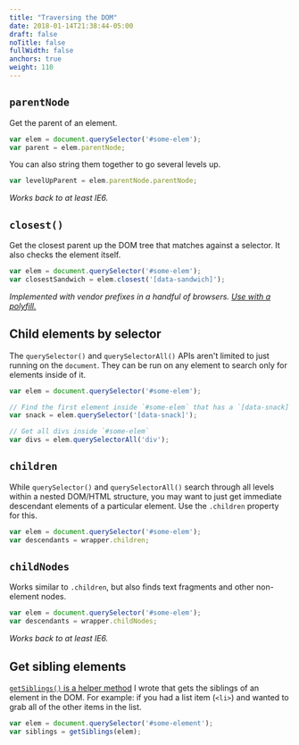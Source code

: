 ```yaml
---
title: "Traversing the DOM"
date: 2018-01-14T21:38:44-05:00
draft: false
noTitle: false
fullWidth: false
anchors: true
weight: 110
---
```


## `parentNode`

Get the parent of an element.

```javascript
var elem = document.querySelector('#some-elem');
var parent = elem.parentNode;
```

You can also string them together to go several levels up.

```javascript
var levelUpParent = elem.parentNode.parentNode;
```

*Works back to at least IE6.*



## `closest()`

Get the closest parent up the DOM tree that matches against a selector. It also checks the element itself.

```javascript
var elem = document.querySelector('#some-elem');
var closestSandwich = elem.closest('[data-sandwich]');
```

*Implemented with vendor prefixes in a handful of browsers. [Use with a polyfill.](/polyfills/closest/)*



## Child elements by selector

The `querySelector()` and `querySelectorAll()` APIs aren't limited to just running on the `document`. They can be run on any element to search only for elements inside of it.

```javascript
var elem = document.querySelector('#some-elem');

// Find the first element inside `#some-elem` that has a `[data-snack]` attribute
var snack = elem.querySelector('[data-snack]');

// Get all divs inside `#some-elem`
var divs = elem.querySelectorAll('div');
```



## `children`

While `querySelector()` and `querySelectorAll()` search through all levels within a nested DOM/HTML structure, you may want to just get immediate descendant elements of a particular element. Use the `.children` property for this.

```javascript
var elem = document.querySelector('#some-elem');
var descendants = wrapper.children;
```



## `childNodes`

Works similar to `.children`, but also finds text fragments and other non-element nodes.

```javascript
var elem = document.querySelector('#some-elem');
var descendants = wrapper.childNodes;
```

*Works back to at least IE6.*



## Get sibling elements

[`getSiblings()` is a helper method](/helpers/getsiblings/) I wrote that gets the siblings of an element in the DOM. For example: if you had a list item (`<li>`) and wanted to grab all of the other items in the list.

```javascript
var elem = document.querySelector('#some-element');
var siblings = getSiblings(elem);
```